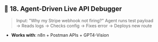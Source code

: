 ## 🔧 18. **Agent-Driven Live API Debugger**

> Input: "Why my Stripe webhook not firing?"
> Agent runs test payload → Reads logs → Checks config → Fixes error → Deploys new route

- **Works with**: n8n + Postman APIs + GPT4-Vision
